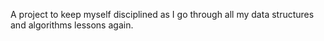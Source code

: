 A project to keep myself disciplined as I go through all my data structures and algorithms lessons again.
